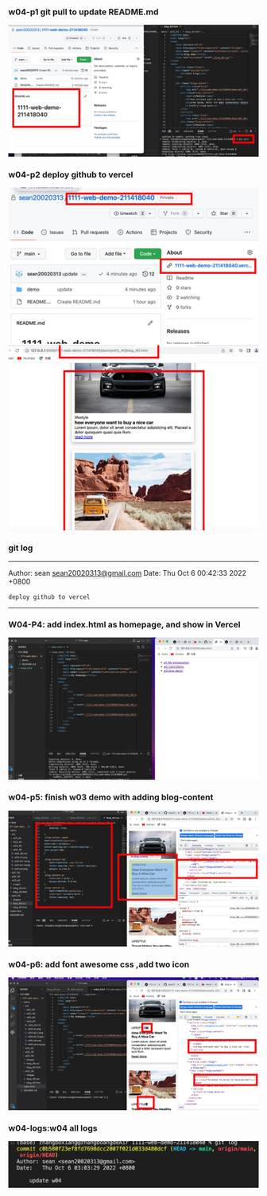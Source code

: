 ### w04-p1 git pull to update README.md
![](./w04-p1.png)
### w04-p2 deploy github to vercel
![](./w04-p2-1.png)
![](./w04-p2-2.png)
### git log
---
Author: sean <sean20020313@gmail.com>
Date:   Thu Oct 6 00:42:33 2022 +0800

    deploy github to vercel
----    
### W04-P4: add index.html as homepage, and show in Vercel
![](./w04-p4.png)
### w04-p5: finish w03 demo with adding blog-content
![](./w04-p5.png.jpg)
### w04-p6: add font awesome css ,add two icon
![](./w04-p6.png.jpg)
### w04-logs:w04 all logs
![](./w04-p7.png)